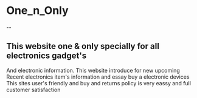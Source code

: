 # One_n_Only
--
## This website one & only specially for all electronics gadget's 
And electronic information. This website introduce for new upcoming
Recent electronics item's information and essay buy a electronic devices
This sites user's friendly and buy and returns policy is very eassy and 
full customer satisfaction             
